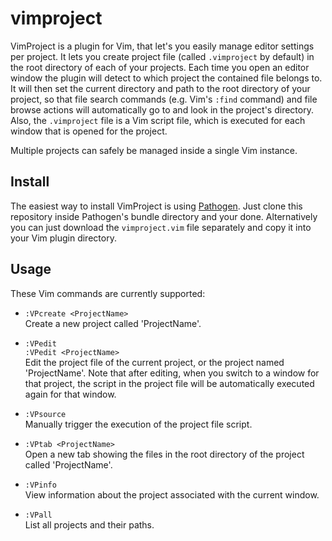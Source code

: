 vimproject
==========

VimProject is a plugin for Vim, that let's you easily manage editor settings per project. It lets you create project file (called `.vimproject` by default) in the root directory of each of your projects. Each time you open an editor window the plugin will detect to which project the contained file belongs to. It will then set the current directory and path to the root directory of your project, so that file search commands (e.g. Vim's `:find` command) and file browse actions will automatically go to and look in the project's directory. Also, the `.vimproject` file is a Vim script file, which is executed for each window that is opened for the project.

Multiple projects can safely be managed inside a single Vim instance.

Install
-------

The easiest way to install VimProject is using [Pathogen](https://github.com/tpope/vim-pathogen). Just clone this repository inside Pathogen's bundle directory and your done. Alternatively you can just download the `vimproject.vim` file separately and copy it into your Vim plugin directory.

Usage
-----

These Vim commands are currently supported:

* `:VPcreate <ProjectName>`  
  Create a new project called 'ProjectName'.

* `:VPedit`  
  `:VPedit <ProjectName>`  
  Edit the project file of the current project, or the project named 'ProjectName'. Note that after editing, when you switch to a window for that project, the script in the project file will be automatically executed again for that window.

* `:VPsource`  
  Manually trigger the execution of the project file script.

* `:VPtab <ProjectName>`  
  Open a new tab showing the files in the root directory of the project called 'ProjectName'.

* `:VPinfo`  
  View information about the project associated with the current window.

* `:VPall`  
  List all projects and their paths.

